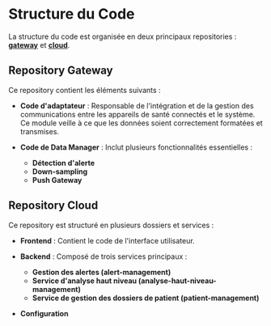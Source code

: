 # Structure du Code

La structure du code est organisée en deux principaux repositories : [**gateway**](../../gateway) et [**cloud**](../../cloud).

## Repository Gateway

Ce repository contient les éléments suivants :

- **Code d'adaptateur** : Responsable de l'intégration et de la gestion des communications entre les appareils de santé connectés et le système. Ce module veille à ce que les données soient correctement formatées et transmises.

- **Code de Data Manager** : Inclut plusieurs fonctionnalités essentielles :
    - **Détection d'alerte** 
    - **Down-sampling**
    - **Push Gateway**

## Repository Cloud

Ce repository est structuré en plusieurs dossiers et services :

- **Frontend** : Contient le code de l'interface utilisateur.

- **Backend** : Composé de trois services principaux :
    - **Gestion des alertes (alert-management)** 
    - **Service d'analyse haut niveau (analyse-haut-niveau-management)**
    - **Service de gestion des dossiers de patient (patient-management)**

- **Configuration**

